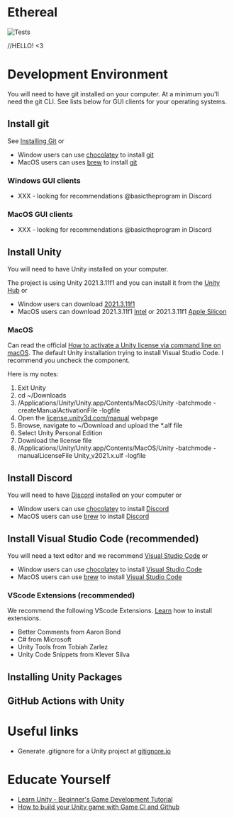 # Ethereal
![Tests](https://github.com/basictheprogram/Ethereal/actions/workflows/main.yml/badge.svg)

//HELLO! <3

# Development Environment
You will need to have git installed on your computer. At a minimum you'll need the
git CLI. See lists below for GUI clients for your operating systems.

## Install git
See [Installing Git](https://git-scm.com/book/en/v2/Getting-Started-Installing-Git) or

  * Window users can use [chocolatey](https://chocolatey.org) to install [git](https://community.chocolatey.org/packages/git)
  * MacOS users can uses [brew](https://brew.sh) to install [git](https://formulae.brew.sh/formula/git#default)

### Windows GUI clients
  * XXX - looking for recommendations @basictheprogram in Discord

### MacOS GUI clients
  * XXX - looking for recommendations @basictheprogram in Discord

## Install Unity
You will need to have Unity installed on your computer.

The project is using Unity 2021.3.11f1 and you can install it from the
[Unity Hub](https://unity.com/download) or

  * Window users can download [2021.3.11f1](https://download.unity3d.com/download_unity/0a5ca18544bf/Windows64EditorInstaller/UnitySetup64-2021.3.11f1.exe)
  * MacOS users can download 2021.3.11f1 [Intel](https://download.unity3d.com/download_unity/0a5ca18544bf/MacEditorInstaller/Unity.pkg) or 2021.3.11f1 [Apple Silicon](https://download.unity3d.com/download_unity/0a5ca18544bf/MacEditorInstallerArm64/Unity.pkg)

### MacOS
Can read the official
[How to activate a Unity license via command line on macOS](https://support.unity.com/hc/en-us/articles/5541533346068-How-to-activate-a-Unity-license-via-command-line-on-macOS-).
The default Unity installation trying to install Visual Studio Code. I recommend you
uncheck the component.

Here is my notes:
  1. Exit Unity
  1. cd ~/Downloads
  1. /Applications/Unity/Unity.app/Contents/MacOS/Unity -batchmode -createManualActivationFile -logfile
  1. Open the [license.unity3d.com/manual](https://license.unity3d.com/manual) webpage
  1. Browse, navigate to ~/Download and upload the *.alf file
  1. Select Unity Personal Edition
  1. Download the license file
  1. /Applications/Unity/Unity.app/Contents/MacOS/Unity -batchmode -manualLicenseFile Unity_v2021.x.ulf -logfile

## Install Discord
You will need to have [Discord](https://discord.com/download) installed on your computer or

  * Window users can use [chocolatey](https://chocolatey.org) to install [Discord](https://community.chocolatey.org/packages/discord)
  * MacOS users can use [brew](https://brew.sh) to install [Discord](https://formulae.brew.sh/cask/discord#default)

## Install Visual Studio Code (recommended)
You will need a text editor and we recommend [Visual Studio Code](https://code.visualstudio.com/download) or

  * Window users can use [chocolatey](https://chocolatey.org) to install [Visual Studio Code](https://community.chocolatey.org/packages/vscode)
  * MacOS users can use [brew](https://brew.sh) to install [Visual Studio Code](https://formulae.brew.sh/cask/visual-studio-code#default)

### VScode Extensions (recommended)
We recommend the following VScode Extensions. [Learn](https://code.visualstudio.com/docs/editor/extension-marketplace)
how to install extensions.

  * Better Comments from Aaron Bond
  * C# from Microsoft
  * Unity Tools from Tobiah Zarlez
  * Unity Code Snippets from Klever Silva

## Installing Unity Packages

## GitHub Actions with Unity

# Useful links
  * Generate .gitignore for a Unity project at [gitignore.io](https://gitignore.io)

# Educate Yourself
  * [Learn Unity - Beginner's Game Development Tutorial](https://www.youtube.com/watch?v=gB1F9G0JXOo&t=509s)
  * [How to build your Unity game with Game CI and Github](https://www.youtube.com/watch?v=M2BZr02uai0)
